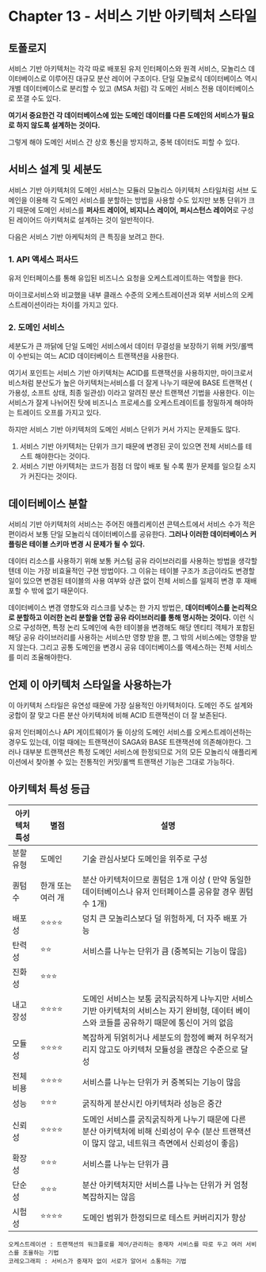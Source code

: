 # Chapter 13 - 서비스 기반 아키텍처 스타일

## 토폴로지

서비스 기반 아키텍처는 각각 따로 배포된 유저 인터페이스와 원격 서비스, 모놀리스 데이터베이스로 이루어진 대규모 분산 레이어 구조이다. 단일 모놀로식 데이터베이스 역시 개별 데이터베이스로 분리할 수 있고 (MSA 처럼) 각 도메인 서비스 전용 데이터베이스로 쪼갤 수도 있다.

**여기서 중요한건 각 데이터베이스에 있는 도메인 데이터를 다른 도메인의 서비스가 필요로 하지 않도록 설계하는 것이다.**

그렇게 해야 도메인 서비스 간 상호 통신을 방지하고, 중복 데이터도 피할 수 있다.



## 서비스 설계 및 세분도

서비스 기반 아키텍처의 도메인 서비스는 모듈러 모놀리스 아키텍처 스타일처럼 서브 도메인을 이용해 각 도메인 서비스를 분할하는 방법을 사용할 수도 있지만 보통 단위가 크기 때문에 도메인 서비스를 **퍼사드 레이어, 비지니스 레이어, 퍼시스턴스 레이어**로 구성된 레이어드 아키텍처로 설계하는 것이 일반적이다. 

다음은 서비스 기반 아케틱처의 큰 특징을 보려고 한다.

### 1. API 액세스 퍼사드

유저 인터페이스를 통해 유입된 비즈니스 요청을 오케스트레이트하는 역할을 한다. 

마이크로서비스와 비교했을 내부 클래스 수준의 오케스트레이션과 외부 서비스의 오케스트레이션이라는 차이를 가지고 있다.

### 2. 도메인 서비스

세분도가 큰 까닭에 단일 도메인 서비스에서 데이터 무결성을 보장하기 위해 커밋/롤백이 수반되는 여느 ACID 데이터베이스 트랜잭션을 사용한다.

여기서 포인트는 서비스 기반 아키텍처는 ACID를 트랜잭션을 사용하지만, 마이크로서비스처럼 분산도가 높은 아키텍처는서비스를 더 잘게 나누기 때문에 BASE 트랜잭션 ( 가용성, 소프트 상태, 최종 일관성) 이라고 알려진 분산 트랜잭션 기법을 사용한다. 이는 서비스가 잘게 나뉘어진 탓에 비즈니스 프로세스를 오케스트레이트를 정밀하게 해야하는 트레이드 오프를 가지고 있다.

하지만 서비스 기반 아키텍처의 도메인 서비스 단위가 커서 가지는 문제들도 많다. 

1. 서비스 기반 아키텍처는 단위가 크기 때문에 변경된 곳이 있으면 전체 서비스를 테스트 해야한다는 것이다.
2. 서비스 기반 아키텍처는 코드가 점점 더 많이 배포 될 수록 뭔가 문제를 일으킬 소지가 커진다는 것이다.



## 데이터베이스 분할

서비싀 기반 아키텍처의 서비스는 주어진 애플리케이션 콘텍스트에서 서비스 수가 적은 편이라서 보통 단일 모놀리식 데이터베이스를 공유한다. **그러나 이러한 데이터베이스 커플링은 테이블 스키마 변경 시 문제가 될 수 있다.**

데이터 리소스를 사용하기 위해 보통 커스텀 공유 라이브러리를 사용하는 방법을 생각할텐데 이는 가장 비효율적인 구현 방법이다. 그 이유는 테이블 구조가 조금이라도 변경할 일이 있으면 변경된 테이블의 사용 여부와 상관 없이 전체 서비스를 일제히 변경 후 재배포할 수 밖에 없기 때문이다.

데이터베이스 변경 영향도와 리스크를 낮추는 한 가지 방법은, **데이터베이스를 논리적으로 분할하고 이러한 논리 분할을 연합 공유 라이브러리를 통해 명시하는 것이다.** 이런 식으로 구성하면, 특정 논리 도메인에 속한 테이블을 변경해도 해당 엔티티 객체가 포함된 해당 공유 라이브러리를 사용하는 서비스만 영향 받을 뿐, 그 밖의 서비스에는 영향을 받지 않는다. 그리고 공통 도메인을 변경시 공유 데이터베이스를 액세스하는 전체 서비스를 미리 조율해야한다.



## 언제 이 아키텍처 스타일을 사용하는가

이 아키텍처 스타일은 유연성 때문에 가장 실용적인 아키텍처이다. 도메인 주도 설계와 궁합이 잘 맞고 다른 분산 아키텍처에 비해 ACID 트랜잭션이 더 잘 보존된다.

유저 인터페이스나 API 게이트웨이가 둘 이상의 도메인 서비스를 오케스트레이션하는 경우도 있는데, 이럴 때에는 트랜잭션이 SAGA와 BASE 트랜잭션에 의존해야한다. 그러나 대부분 트랜잭션은 특정 도메인 서비스에 한정되므로 거의 모든 모놀리식 애플리케이션에서 찾아볼 수 있는 전통적인 커밋/롤백 트랜잭션 기능은 그대로 가능하다.



## 아키텍처 특성 등급

| 아키텍처 특성 | 별점                     | 설명                                                         |
| ------------- | ------------------------ | ------------------------------------------------------------ |
| 분할 유형     | 도메인                   | 기술 관심사보다 도메인을 위주로 구성                         |
| 퀀텀 수       | 한개 또는 여러 개        | 분산 아키텍처이므로 퀀텀은 1개 이상 ( 만약 동일한 데이터베이스나 유저 인터페이스를 공유할 경우 퀀텀수 1개) |
| 배포성        | :star::star::star::star: | 덩치 큰 모놀리스보다 덜 위험하게, 더 자주 배포 가능          |
| 탄력성        | :star::star:             | 서비스를 나누는 단위가 큼 (중복되는 기능이 많음)             |
| 진화성        | :star::star::star:       |                                                              |
| 내고장성      | :star::star::star::star: | 도메인 서비스는 보통 굵직굵직하게 나누지만 서비스 기반 아키텍처의 서비스는 자기 완비형, 데이터 베이스와 코들를 공유하기 때문에 통신이 거의 없음 |
| 모듈성        | :star::star::star::star: | 복잡하게 뒤얽히거나 세분도의 함정에 빠져 허우적거리지 않고도 아키텍처 모듈성을 괜찮은 수준으로 달성 |
| 전체 비용     | :star::star::star::star: | 서비스를 나누는 단위가 커 중복되는 기능이 많음               |
| 성능          | :star::star::star:       | 굵직하게 분산시킨 아키텍처라 성능은 중간                     |
| 신뢰성        | :star::star::star::star: | 도메인 서비스를 굵직굵직하게 나누기 때문에 다른 분산 아키텍처에 비해 신뢰성이 우수 (분산 트랜잭션이 많지 않고, 네트워크 측면에서 신뢰성이 좋음) |
| 확장성        | :star::star::star:       | 서비스를 나누는 단위가 큼                                    |
| 단순성        | :star::star::star:       | 분산 아키텍처지만 서비스를 나누는 단위가 커 엄청 복잡하지는 않음 |
| 시험성        | :star::star::star::star: | 도메인 범위가 한정되므로 테스트 커버리지가 향상              |

```
오케스트레이션 : 트랜잭션의 워크플로를 제어/관리하는 중재자 서비스를 따로 두고 여러 서비스를 조율하는 기법
코레오그래피 : 서비스가 중재자 없이 서로가 알어서 소통하는 기법
```

